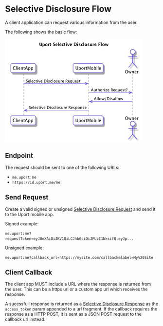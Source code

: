 # Selective Disclosure Flow

A client application can request various information from the user.

The following shows the basic flow:

![Selective Disclosure Flow](./selectivedisclosure.png)

## Endpoint

The request should be sent to one of the following URLs:

- `me.uport:me`
- `https://id.uport.me/me`

## Send Request

Create a valid signed or unsigned [Selective Disclosure Request](../messages/sharereq.md) and send it to the Uport mobile app.

Signed example:

`me.uport:me?requestToken=eyJ0eXAiOiJKV1QiLCJhbGciOiJFUzI1NksifQ.eyJp...`

Unsigned example:

`me.uport:me?callback_url=https://mysite.com/callback&label=My%20Site`

## Client Callback

The client app MUST include a URL where the response is returned from the user. This can be a https url or a custom app url which receives the response.

A sucessfull response is returned as a [Selective Disclosure Response](../messages/shareresp.md) as the `access_token` param appended to a url fragment. If the callback requires the response as a HTTP POST, it is sent as a JSON POST request to the callback url instead.